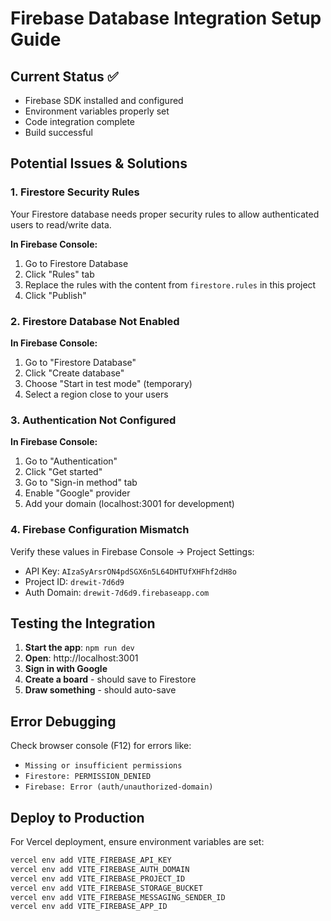 # Firebase Database Integration Setup Guide

## Current Status ✅
- Firebase SDK installed and configured
- Environment variables properly set
- Code integration complete
- Build successful

## Potential Issues & Solutions

### 1. Firestore Security Rules
Your Firestore database needs proper security rules to allow authenticated users to read/write data.

**In Firebase Console:**
1. Go to Firestore Database
2. Click "Rules" tab
3. Replace the rules with the content from `firestore.rules` in this project
4. Click "Publish"

### 2. Firestore Database Not Enabled
**In Firebase Console:**
1. Go to "Firestore Database"
2. Click "Create database"
3. Choose "Start in test mode" (temporary)
4. Select a region close to your users

### 3. Authentication Not Configured
**In Firebase Console:**
1. Go to "Authentication"
2. Click "Get started"
3. Go to "Sign-in method" tab
4. Enable "Google" provider
5. Add your domain (localhost:3001 for development)

### 4. Firebase Configuration Mismatch
Verify these values in Firebase Console → Project Settings:
- API Key: `AIzaSyArsrON4pdSGX6n5L64DHTUfXHFhf2dH8o`
- Project ID: `drewit-7d6d9`
- Auth Domain: `drewit-7d6d9.firebaseapp.com`

## Testing the Integration

1. **Start the app**: `npm run dev`
2. **Open**: http://localhost:3001
3. **Sign in with Google**
4. **Create a board** - should save to Firestore
5. **Draw something** - should auto-save

## Error Debugging

Check browser console (F12) for errors like:
- `Missing or insufficient permissions`
- `Firestore: PERMISSION_DENIED`
- `Firebase: Error (auth/unauthorized-domain)`

## Deploy to Production

For Vercel deployment, ensure environment variables are set:
```bash
vercel env add VITE_FIREBASE_API_KEY
vercel env add VITE_FIREBASE_AUTH_DOMAIN
vercel env add VITE_FIREBASE_PROJECT_ID
vercel env add VITE_FIREBASE_STORAGE_BUCKET
vercel env add VITE_FIREBASE_MESSAGING_SENDER_ID
vercel env add VITE_FIREBASE_APP_ID
```
